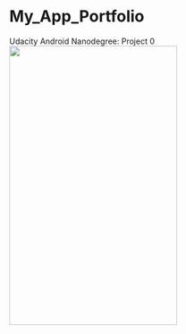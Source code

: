 # My_App_Portfolio
Udacity Android Nanodegree: Project 0<br/>
<img src="http://ninjawebzen.com/wp-content/uploads/2015/09/Screenshot_2015-09-19-10-07-51.png" width=300; height=500;/>
